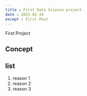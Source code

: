 ```yaml
---
title : First Data Science project
date : 2023-02-19
except : First Post
---
```


First Project

## Concept

## list

1. reason 1
2. reason 2
3. reason 3
